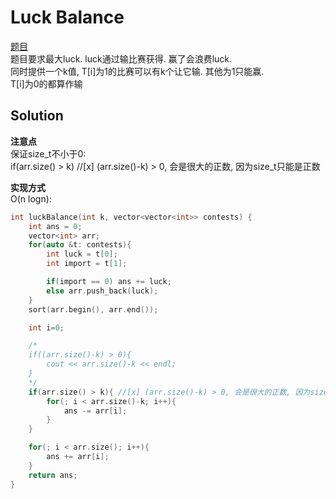 # Luck Balance

[题目](https://www.hackerrank.com/challenges/luck-balance/problem)  
题目要求最大luck. luck通过输比赛获得. 赢了会浪费luck.  
同时提供一个k值, T[i]为1的比赛可以有k个让它输. 其他为1只能赢.  
T[i]为0的都算作输

## Solution

**注意点**  
保证size_t不小于0:  
if(arr.size() > k) //[x] (arr.size()-k) > 0, 会是很大的正数, 因为size_t只能是正数

**实现方式**  
O(n logn):  
```c
int luckBalance(int k, vector<vector<int>> contests) {
    int ans = 0;
    vector<int> arr;
    for(auto &t: contests){
        int luck = t[0];
        int import = t[1];

        if(import == 0) ans += luck;
        else arr.push_back(luck);
    }
    sort(arr.begin(), arr.end());

    int i=0;

    /*
    if((arr.size()-k) > 0){
        cout << arr.size()-k << endl;
    }
    */
    if(arr.size() > k){ //[x] (arr.size()-k) > 0, 会是很大的正数, 因为size_t只能是正数
        for(; i < arr.size()-k; i++){
            ans -= arr[i];
        }
    }

    for(; i < arr.size(); i++){
        ans += arr[i];
    }
    return ans;
}
```
